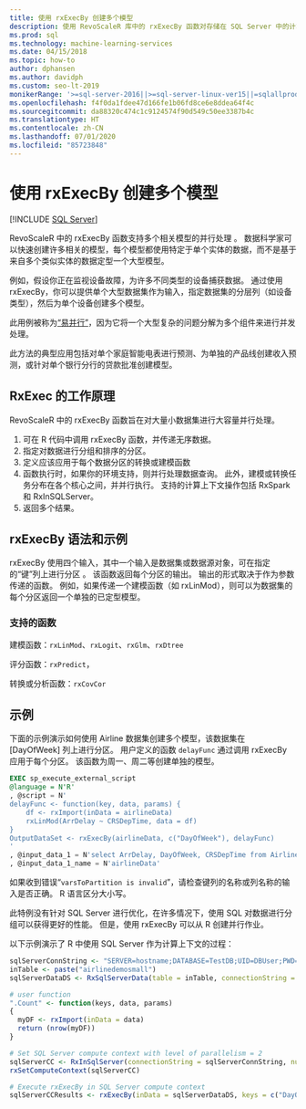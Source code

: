 ```yaml
---
title: 使用 rxExecBy 创建多个模型
description: 使用 RevoScaleR 库中的 rxExecBy 函数对存储在 SQL Server 中的计算机数据构建多个迷你模型。
ms.prod: sql
ms.technology: machine-learning-services
ms.date: 04/15/2018
ms.topic: how-to
author: dphansen
ms.author: davidph
ms.custom: seo-lt-2019
monikerRange: '>=sql-server-2016||>=sql-server-linux-ver15||=sqlallproducts-allversions'
ms.openlocfilehash: f4f0da1fdee47d166fe1b06fd8ce6e8ddea64f4c
ms.sourcegitcommit: da88320c474c1c9124574f90d549c50ee3387b4c
ms.translationtype: HT
ms.contentlocale: zh-CN
ms.lasthandoff: 07/01/2020
ms.locfileid: "85723848"
---
```

# <a name="creating-multiple-models-using-rxexecby"></a>使用 rxExecBy 创建多个模型
 [!INCLUDE [SQL Server](../../includes/applies-to-version/sqlserver.md)]

RevoScaleR 中的 rxExecBy 函数支持多个相关模型的并行处理  。 数据科学家可以快速创建许多相关的模型，每个模型都使用特定于单个实体的数据，而不是基于来自多个类似实体的数据定型一个大型模型。 

例如，假设你正在监视设备故障，为许多不同类型的设备捕获数据。 通过使用 rxExecBy，你可以提供单个大型数据集作为输入，指定数据集的分层列（如设备类型），然后为单个设备创建多个模型。

此用例被称为[“易并行”](https://en.wikipedia.org/wiki/Embarrassingly_parallel)，因为它将一个大型复杂的问题分解为多个组件来进行并发处理。

此方法的典型应用包括对单个家庭智能电表进行预测、为单独的产品线创建收入预测，或针对单个银行分行的贷款批准创建模型。

## <a name="how-rxexec-works"></a>RxExec 的工作原理

RevoScaleR 中的 rxExecBy 函数旨在对大量小数据集进行大容量并行处理。

1. 可在 R 代码中调用 rxExecBy 函数，并传递无序数据。
2. 指定对数据进行分组和排序的分区。
3. 定义应该应用于每个数据分区的转换或建模函数
4. 函数执行时，如果你的环境支持，则并行处理数据查询。 此外，建模或转换任务分布在各个核心之间，并并行执行。 支持的计算上下文操作包括 RxSpark 和 RxInSQLServer。
5. 返回多个结果。

## <a name="rxexecby-syntax-and-examples"></a>rxExecBy 语法和示例

rxExecBy 使用四个输入，其中一个输入是数据集或数据源对象，可在指定的“键”列上进行分区   。 该函数返回每个分区的输出。 输出的形式取决于作为参数传递的函数。 例如，如果传递一个建模函数（如 rxLinMod），则可以为数据集的每个分区返回一个单独的已定型模型。

### <a name="supported-functions"></a>支持的函数

建模函数：`rxLinMod`、`rxLogit`、`rxGlm`、`rxDtree`

评分函数：`rxPredict`，

转换或分析函数：`rxCovCor`

## <a name="example"></a>示例

下面的示例演示如何使用 Airline 数据集创建多个模型，该数据集在 [DayOfWeek] 列上进行分区。 用户定义的函数 `delayFunc` 通过调用 rxExecBy 应用于每个分区。 该函数为周一、周二等创建单独的模型。

```sql
EXEC sp_execute_external_script
@language = N'R'
, @script = N'
delayFunc <- function(key, data, params) { 
    df <- rxImport(inData = airlineData) 
    rxLinMod(ArrDelay ~ CRSDepTime, data = df) 
} 
OutputDataSet <- rxExecBy(airlineData, c("DayOfWeek"), delayFunc)
'
, @input_data_1 = N'select ArrDelay, DayOfWeek, CRSDepTime from AirlineDemoSmall]'
, @input_data_1_name = N'airlineData'

```

如果收到错误“`varsToPartition is invalid`”，请检查键列的名称或列名称的输入是否正确。 R 语言区分大小写。

此特例没有针对 SQL Server 进行优化，在许多情况下，使用 SQL 对数据进行分组可以获得更好的性能。 但是，使用 rxExecBy 可以从 R 创建并行作业。

以下示例演示了 R 中使用 SQL Server 作为计算上下文的过程：

```R
sqlServerConnString <- "SERVER=hostname;DATABASE=TestDB;UID=DBUser;PWD=Password;"
inTable <- paste("airlinedemosmall")
sqlServerDataDS <- RxSqlServerData(table = inTable, connectionString = sqlServerConnString)

# user function
".Count" <- function(keys, data, params)
{
  myDF <- rxImport(inData = data)
  return (nrow(myDF))
}

# Set SQL Server compute context with level of parallelism = 2
sqlServerCC <- RxInSqlServer(connectionString = sqlServerConnString, numTasks = 4)
rxSetComputeContext(sqlServerCC)

# Execute rxExecBy in SQL Server compute context
sqlServerCCResults <- rxExecBy(inData = sqlServerDataDS, keys = c("DayOfWeek"), func = .Count)
```


